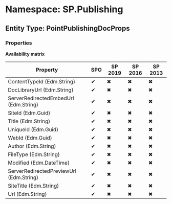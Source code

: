 # Namespace: SP.Publishing
## Entity Type: PointPublishingDocProps

### Properties

**Availability matrix**

Property | SPO | SP 2019 | SP 2016 | SP 2013
----------|-----|---------|---------|--------
ContentTypeId (Edm.String) | ✔ | ✖ | ✖ | ✖
DocLibraryUrl (Edm.String) | ✔ | ✖ | ✖ | ✖
ServerRedirectedEmbedUrl (Edm.String) | ✔ | ✖ | ✖ | ✖
SiteId (Edm.Guid) | ✔ | ✖ | ✖ | ✖
Title (Edm.String) | ✔ | ✖ | ✖ | ✖
UniqueId (Edm.Guid) | ✔ | ✖ | ✖ | ✖
WebId (Edm.Guid) | ✔ | ✖ | ✖ | ✖
Author (Edm.String) | ✔ | ✖ | ✖ | ✖
FileType (Edm.String) | ✔ | ✖ | ✖ | ✖
Modified (Edm.DateTime) | ✔ | ✖ | ✖ | ✖
ServerRedirectedPreviewUrl (Edm.String) | ✔ | ✖ | ✖ | ✖
SiteTitle (Edm.String) | ✔ | ✖ | ✖ | ✖
Url (Edm.String) | ✔ | ✖ | ✖ | ✖

